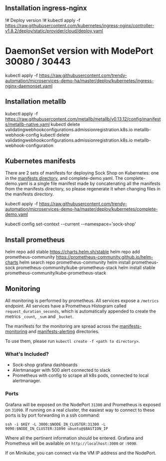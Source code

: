 ## Installation ingress-nginx
!# Deploy version
!# kubectl apply -f https://raw.githubusercontent.com/kubernetes/ingress-nginx/controller-v1.8.2/deploy/static/provider/cloud/deploy.yaml
# DaemonSet version with ModePort 30080 / 30443
kubectl apply -f https://raw.githubusercontent.com/trendy-automation/microservices-demo-ha/master/deploy/kubernetes/ingress-nginx-daemonset.yaml

## Installation metallb
kubectl apply -f https://raw.githubusercontent.com/metallb/metallb/v0.13.12/config/manifests/metallb-native.yaml
kubectl delete validatingwebhookconfigurations.admissionregistration.k8s.io metallb-webhook-config
kubectl delete validatingwebhookconfigurations.admissionregistration.k8s.io metallb-webhook-configuration

## Kubernetes manifests

There are 2 sets of manifests for deploying Sock Shop on Kubernetes: one in the [manifests directory](manifests/), and complete-demo.yaml. The complete-demo.yaml is a single file manifest
made by concatenating all the manifests from the manifests directory, so please regenerate it when changing files in the manifests directory.

kubectl apply -f https://raw.githubusercontent.com/trendy-automation/microservices-demo-ha/master/deploy/kubernetes/complete-demo.yaml

kubectl config  set-context --current  --namespace='sock-shop'

## Install prometheus

helm repo add stable https://charts.helm.sh/stable
helm repo add prometheus-community https://prometheus-community.github.io/helm-charts
helm search repo prometheus-community
helm install prometheus-sock prometheus-community/kube-prometheus-stack
helm install stable prometheus-community/kube-prometheus-stack

## Monitoring

All monitoring is performed by prometheus. All services expose a `/metrics` endpoint. All services have a Prometheus Histogram called `request_duration_seconds`, which is automatically appended to create the metrics `_count`, `_sum` and `_bucket`.

The manifests for the monitoring are spread across the [manifests-monitoring](./manifests-monitoring) and [manifests-alerting](./manifests-alerting/) directories.

To use them, please run `kubectl create -f <path to directory>`.

### What's Included?

* Sock-shop grafana dashboards
* Alertmanager with 500 alert connected to slack
* Prometheus with config to scrape all k8s pods, connected to local alertmanager.

### Ports

Grafana will be exposed on the NodePort `31300` and Prometheus is exposed on `31090`. If running on a real cluster, the easiest way to connect to these ports is by port forwarding in a ssh command:
```
ssh -i $KEY -L 3000:$NODE_IN_CLUSTER:31300 -L 9090:$NODE_IN_CLUSTER:31090 ubuntu@$BASTION_IP
```
Where all the pertinent information should be entered. Grafana and Prometheus will be available on `http://localhost:3000` or `:9090`.

If on Minikube, you can connect via the VM IP address and the NodePort.

